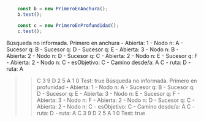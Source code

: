 ```ts
    const b = new PrimeroEnAnchura();
    b.test();

    const c = new PrimeroEnProfundidad();
    c.test();
```


Búsqueda no informada. Primero en anchura
         - Abierta:  1
         - Nodo n:  A
         - Sucesor q:  B
         - Sucesor q:  D
         - Sucesor q:  E
         - Abierta:  3
         - Nodo n:  B
         - Abierta:  2
         - Nodo n:  D
         - Sucesor q:  C
         - Abierta:  2
         - Nodo n:  E
         - Sucesor q:  F
         - Abierta:  2
         - Nodo n:  C
         - esObjetivo:  C
         - Camino desde/a:  A C
                 - ruta:  D
                 - ruta:  A
 >>  C 3 9
 >>  D 2 5
 >>  A 1 0
Test:  true
Búsqueda no informada. Primero en profunidad
         - Abierta:  1
         - Nodo n:  A
         - Sucesor q:  B
         - Sucesor q:  D
         - Sucesor q:  E
         - Abierta:  3
         - Nodo n:  E
         - Sucesor q:  F
         - Abierta:  3
         - Nodo n:  F
         - Abierta:  2
         - Nodo n:  D
         - Sucesor q:  C
         - Abierta:  2
         - Nodo n:  C
         - esObjetivo:  C
         - Camino desde/a:  A C
                 - ruta:  D
                 - ruta:  A
 >>  C 3 9
 >>  D 2 5
 >>  A 1 0
Test:  true